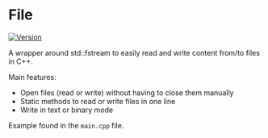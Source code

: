 # File

[![Version](https://img.shields.io/badge/version-v3-green.svg)](https://github.com/illescasDaniel/File/releases)

A wrapper around std::fstream to easily read and write content from/to files in C++.

Main features:

* Open files (read or write) without having to close them manually
* Static methods to read or write files in one line
* Write in text or binary mode

Example found in the `main.cpp` file.
